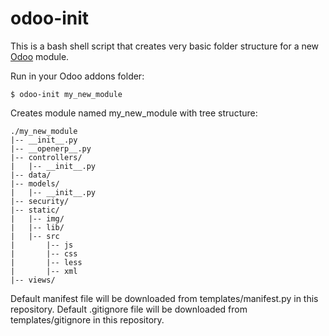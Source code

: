 # odoo-init

This is a bash shell script that creates very basic folder structure for a new [Odoo](https://github.com/odoo/odoo) module.

Run in your Odoo addons folder:

    $ odoo-init my_new_module


Creates module named my_new_module with tree structure:

    ./my_new_module
    |-- __init__.py
    |-- __openerp__.py
    |-- controllers/
    |   |-- __init__.py
    |-- data/
    |-- models/
    |   |-- __init__.py
    |-- security/
    |-- static/
    |   |-- img/
    |   |-- lib/
    |   |-- src
    |       |-- js
    |       |-- css
    |       |-- less
    |       |-- xml
    |-- views/


Default manifest file will be downloaded from templates/manifest.py in this repository.
Default .gitignore file will be downloaded from templates/gitignore in this repository.
